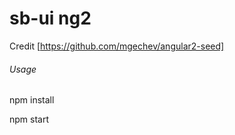 # sb-ui ng2

Credit [https://github.com/mgechev/angular2-seed]

###### Usage

npm install

npm start